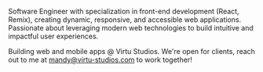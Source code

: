 Software Engineer with specialization in front-end development (React, Remix), creating dynamic, responsive, and accessible web applications. Passionate about leveraging modern web technologies to build intuitive and impactful user experiences.

Building web and mobile apps @ Virtu Studios. We're open for clients, reach out to me at mandy@virtu-studios.com to work together!
